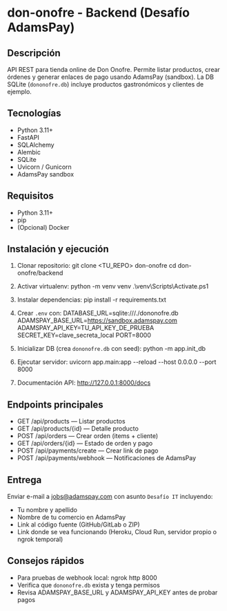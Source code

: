 # don-onofre - Backend (Desafío AdamsPay)

## Descripción
API REST para tienda online de Don Onofre. Permite listar productos, crear órdenes y generar enlaces de pago usando AdamsPay (sandbox). La DB SQLite (`dononofre.db`) incluye productos gastronómicos y clientes de ejemplo.

## Tecnologías
- Python 3.11+
- FastAPI
- SQLAlchemy
- Alembic
- SQLite
- Uvicorn / Gunicorn
- AdamsPay sandbox

## Requisitos
- Python 3.11+
- pip
- (Opcional) Docker

## Instalación y ejecución
1. Clonar repositorio:
git clone <TU_REPO> don-onofre
cd don-onofre/backend

2. Activar virtualenv:
python -m venv venv
.\venv\Scripts\Activate.ps1

3. Instalar dependencias:
pip install -r requirements.txt

4. Crear `.env` con:
DATABASE_URL=sqlite:///./dononofre.db
ADAMSPAY_BASE_URL=https://sandbox.adamspay.com
ADAMSPAY_API_KEY=TU_API_KEY_DE_PRUEBA
SECRET_KEY=clave_secreta_local
PORT=8000

5. Inicializar DB (crea `dononofre.db` con seed):
python -m app.init_db

6. Ejecutar servidor:
uvicorn app.main:app --reload --host 0.0.0.0 --port 8000

7. Documentación API: http://127.0.0.1:8000/docs

## Endpoints principales
- GET /api/products — Listar productos  
- GET /api/products/{id} — Detalle producto  
- POST /api/orders — Crear orden (items + cliente)  
- GET /api/orders/{id} — Estado de orden y pago  
- POST /api/payments/create — Crear link de pago  
- POST /api/payments/webhook — Notificaciones de AdamsPay  

## Entrega
Enviar e-mail a jobs@adamspay.com con asunto `Desafío IT` incluyendo:
- Tu nombre y apellido
- Nombre de tu comercio en AdamsPay
- Link al código fuente (GitHub/GitLab o ZIP)
- Link donde se vea funcionando (Heroku, Cloud Run, servidor propio o ngrok temporal)

## Consejos rápidos
- Para pruebas de webhook local: ngrok http 8000  
- Verifica que `dononofre.db` exista y tenga permisos  
- Revisa ADAMSPAY_BASE_URL y ADAMSPAY_API_KEY antes de probar pagos
